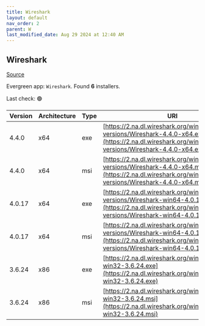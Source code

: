 ```yaml
---
title: Wireshark
layout: default
nav_order: 2
parent: W
last_modified_date: Aug 29 2024 at 12:40 AM
---
```


## Wireshark

[Source](https://www.wireshark.org/#download)

Evergreen app: `Wireshark`. Found **6** installers.

Last check: 🟢

| Version | Architecture | Type | URI                                                                                                                                                        |
| ------- | ------------ | ---- | ---------------------------------------------------------------------------------------------------------------------------------------------------------- |
| 4.4.0   | x64          | exe  | [https://2.na.dl.wireshark.org/win64/all-versions/Wireshark-4.4.0-x64.exe](https://2.na.dl.wireshark.org/win64/all-versions/Wireshark-4.4.0-x64.exe)       |
| 4.4.0   | x64          | msi  | [https://2.na.dl.wireshark.org/win64/all-versions/Wireshark-4.4.0-x64.msi](https://2.na.dl.wireshark.org/win64/all-versions/Wireshark-4.4.0-x64.msi)       |
| 4.0.17  | x64          | exe  | [https://2.na.dl.wireshark.org/win64/all-versions/Wireshark-win64-4.0.17.exe](https://2.na.dl.wireshark.org/win64/all-versions/Wireshark-win64-4.0.17.exe) |
| 4.0.17  | x64          | msi  | [https://2.na.dl.wireshark.org/win64/all-versions/Wireshark-win64-4.0.17.msi](https://2.na.dl.wireshark.org/win64/all-versions/Wireshark-win64-4.0.17.msi) |
| 3.6.24  | x86          | exe  | [https://2.na.dl.wireshark.org/win32/Wireshark-win32-3.6.24.exe](https://2.na.dl.wireshark.org/win32/Wireshark-win32-3.6.24.exe)                           |
| 3.6.24  | x86          | msi  | [https://2.na.dl.wireshark.org/win32/Wireshark-win32-3.6.24.msi](https://2.na.dl.wireshark.org/win32/Wireshark-win32-3.6.24.msi)                           |
